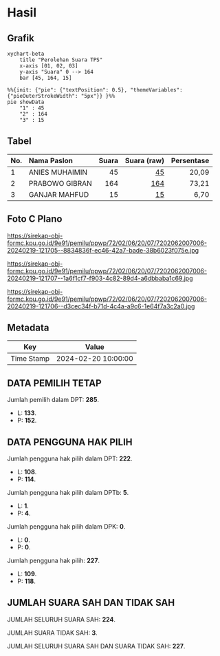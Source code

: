 # Hasil

## Grafik

```mermaid
xychart-beta
    title "Perolehan Suara TPS"
    x-axis [01, 02, 03]
    y-axis "Suara" 0 --> 164
    bar [45, 164, 15]
```

```mermaid
%%{init: {"pie": {"textPosition": 0.5}, "themeVariables": {"pieOuterStrokeWidth": "5px"}} }%%
pie showData
    "1" : 45
    "2" : 164
    "3" : 15
```

## Tabel

| No. | Nama Paslon    | Suara | Suara (raw) | Persentase |
|:--- |:-------------- | -----:| -----------:| ----------:|
| 1   | ANIES MUHAIMIN | 45    | [45][p-1]   | 20,09      |
| 2   | PRABOWO GIBRAN | 164   | [164][p-2]  | 73,21      |
| 3   | GANJAR MAHFUD  | 15    | [15][p-3]   | 6,70       |


[p-1]: https://github.com/gigit-pemilu/pemilu-2024-72-sulawesi-tengah/blob/main/pilpres/hitung-suara/sub/72-sulawesi-tengah/sub/02-poso/sub/06-pamona-selatan/sub/2007-mayoa/sub/006-tps/sub/paslon-1.txt
[p-2]: https://github.com/gigit-pemilu/pemilu-2024-72-sulawesi-tengah/blob/main/pilpres/hitung-suara/sub/72-sulawesi-tengah/sub/02-poso/sub/06-pamona-selatan/sub/2007-mayoa/sub/006-tps/sub/paslon-2.txt
[p-3]: https://github.com/gigit-pemilu/pemilu-2024-72-sulawesi-tengah/blob/main/pilpres/hitung-suara/sub/72-sulawesi-tengah/sub/02-poso/sub/06-pamona-selatan/sub/2007-mayoa/sub/006-tps/sub/paslon-3.txt

## Foto C Plano

https://sirekap-obj-formc.kpu.go.id/9e91/pemilu/ppwp/72/02/06/20/07/7202062007006-20240219-121705--8834836f-ec46-42a7-bade-38b6023f075e.jpg

https://sirekap-obj-formc.kpu.go.id/9e91/pemilu/ppwp/72/02/06/20/07/7202062007006-20240219-121707--1a6f1cf7-f903-4c82-89d4-a6dbbaba1c69.jpg

https://sirekap-obj-formc.kpu.go.id/9e91/pemilu/ppwp/72/02/06/20/07/7202062007006-20240219-121706--d3cec34f-b71d-4c4a-a9c6-1e64f7a3c2a0.jpg


## Metadata

| Key        | Value               |
| ---------- | ------------------- |
| Time Stamp | 2024-02-20 10:00:00 |


## DATA PEMILIH TETAP

Jumlah pemilih dalam DPT: **285**.
 * L: **133**.
 * P: **152**.

## DATA PENGGUNA HAK PILIH

Jumlah pengguna hak pilih dalam DPT: **222**.
 * L: **108**.
 * P: **114**.

Jumlah pengguna hak pilih dalam DPTb: **5**.
 * L: **1**.
 * P: **4**.

Jumlah pengguna hak pilih dalam DPK: **0**.
 * L: **0**.
 * P: **0**.

Jumlah pengguna hak pilih: **227**.
 * L: **109**.
 * P: **118**.

## JUMLAH SUARA SAH DAN TIDAK SAH

JUMLAH SELURUH SUARA SAH: **224**.

JUMLAH SUARA TIDAK SAH: **3**.

JUMLAH SELURUH SUARA SAH DAN SUARA TIDAK SAH: **227**.



